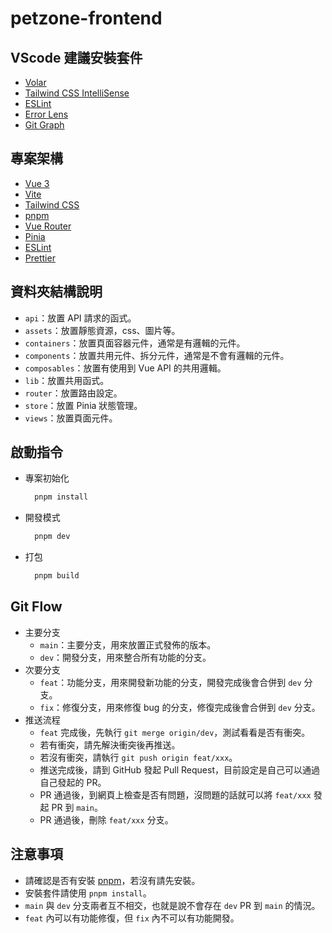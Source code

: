 # petzone-frontend

## VScode 建議安裝套件

- [Volar](https://marketplace.visualstudio.com/items?itemName=Vue.volar)
- [Tailwind CSS IntelliSense](https://marketplace.visualstudio.com/items?itemName=bradlc.vscode-tailwindcss)
- [ESLint](https://marketplace.visualstudio.com/items?itemName=dbaeumer.vscode-eslint)
- [Error Lens](https://marketplace.visualstudio.com/items?itemName=usernamehw.error-lens)
- [Git Graph](https://marketplace.visualstudio.com/items?itemName=mhutchie.git-graph)

## 專案架構

- [Vue 3](https://v3.vuejs.org/)
- [Vite](https://vitejs.dev/)
- [Tailwind CSS](https://tailwindcss.com/)
- [pnpm](https://pnpm.io/zh/)
- [Vue Router](https://next.router.vuejs.org/)
- [Pinia](https://pinia.esm.dev/)
- [ESLint](https://eslint.org/)
- [Prettier](https://prettier.io/)

## 資料夾結構說明

- `api`：放置 API 請求的函式。
- `assets`：放置靜態資源，css、圖片等。
- `containers`：放置頁面容器元件，通常是有邏輯的元件。
- `components`：放置共用元件、拆分元件，通常是不會有邏輯的元件。
- `composables`：放置有使用到 Vue API 的共用邏輯。
- `lib`：放置共用函式。
- `router`：放置路由設定。
- `store`：放置 Pinia 狀態管理。
- `views`：放置頁面元件。

## 啟動指令

- 專案初始化

  ```sh
    pnpm install
  ```

- 開發模式

  ```sh
    pnpm dev
  ```

- 打包
  ```sh
    pnpm build
  ```

## Git Flow

- 主要分支
  - `main`：主要分支，用來放置正式發佈的版本。
  - `dev`：開發分支，用來整合所有功能的分支。
- 次要分支
  - `feat`：功能分支，用來開發新功能的分支，開發完成後會合併到 `dev` 分支。
  - `fix`：修復分支，用來修復 bug 的分支，修復完成後會合併到 `dev` 分支。
- 推送流程
  - `feat` 完成後，先執行 `git merge origin/dev`，測試看看是否有衝突。
  - 若有衝突，請先解決衝突後再推送。
  - 若沒有衝突，請執行 `git push origin feat/xxx`。
  - 推送完成後，請到 GitHub 發起 Pull Request，目前設定是自己可以通過自己發起的 PR。
  - PR 通過後，到網頁上檢查是否有問題，沒問題的話就可以將 `feat/xxx` 發起 PR 到 `main`。
  - PR 通過後，刪除 `feat/xxx` 分支。

## 注意事項

- 請確認是否有安裝 [pnpm](https://pnpm.io/zh/)，若沒有請先安裝。
- 安裝套件請使用 `pnpm install`。
- `main` 與 `dev` 分支兩者互不相交，也就是說不會存在 `dev` PR 到 `main` 的情況。
- `feat` 內可以有功能修復，但 `fix` 內不可以有功能開發。
